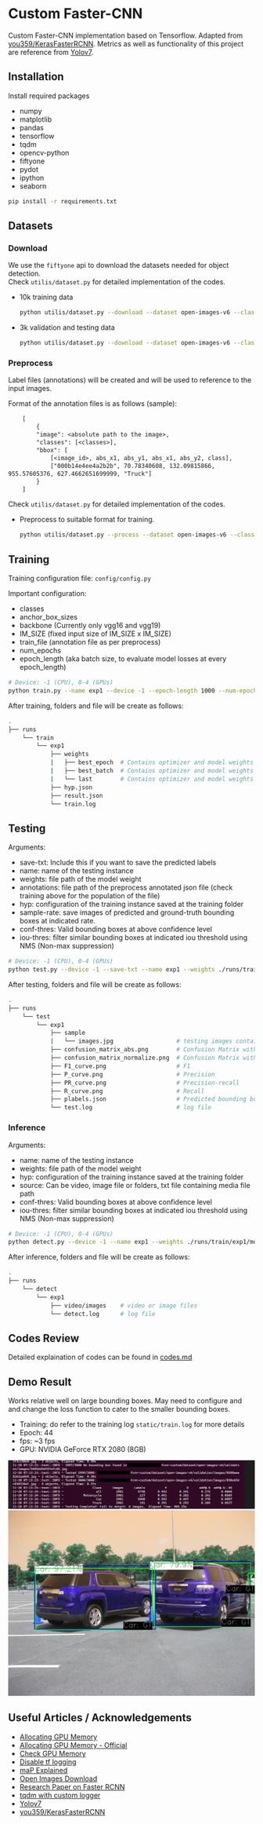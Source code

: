 # Custom Faster-CNN
Custom Faster-CNN implementation based on Tensorflow. Adapted from [you359/KerasFasterRCNN](https://github.com/you359/Keras-FasterRCNN/tree/eb67ad5d946581344f614faa1e3ee7902f429ce3). Metrics as well as functionality of this project are reference from [Yolov7](https://github.com/WongKinYiu/yolov7).

## Installation
Install required packages
- numpy
- matplotlib
- pandas
- tensorflow
- tqdm
- opencv-python
- fiftyone
- pydot
- ipython
- seaborn
```sh
pip install -r requirements.txt
```

## Datasets
### Download
We use the `fiftyone` api to download the datasets needed for object detection. <br>
Check `utilis/dataset.py` for detailed implementation of the codes.

- 10k training data
    ```sh
    python utilis/dataset.py --download --dataset open-images-v6 --classes Motorcycle Car Truck --splits train --max-samples 10000 --save-dir ./dataset
    ```
- 3k validation and testing data
    ```sh
    python utilis/dataset.py --download --dataset open-images-v6 --classes Motorcycle Car Truck --splits validation test --max-samples 3000 --save-dir ./dataset
    ```

### Preprocess
Label files (annotations) will be created and will be used to reference to the input images.

Format of the annotation files is as follows (sample):
``` 
    [
        {
        "image": <absolute path to the image>,
        "classes": [<classes>],
        "bbox": [
            [<image_id>, abs_x1, abs_y1, abs_x1, abs_y2, class],
            ["000b14e4ee4a2b2b", 70.78340608, 132.09815866, 955.57605376, 627.4662651699999, "Truck"]
        }
    ]
```
Check `utilis/dataset.py` for detailed implementation of the codes.

- Preprocess to suitable format for training.
    ```sh
    python utilis/dataset.py --process --dataset open-images-v6 --classes Motorcycle Car Truck --save-dir ./dataset --model fcnn-custom
    ```

## Training
Training configuration file: `config/config.py`

Important configuration:

- classes
- anchor_box_sizes
- backbone (Currently only vgg16 and vgg19)
- IM_SIZE (fixed input size of IM_SIZE x IM_SIZE)
- train_file (annotation file as per preprocess)
- num_epochs
- epoch_length (aka batch size, to evaluate model losses at every epoch_length)

```sh
# Device: -1 (CPU), 0-4 (GPUs)
python train.py --name exp1 --device -1 --epoch-length 1000 --num-epochs 300
```

After training, folders and file will be create as follows:
```sh
.
├── runs     
    └── train 
        └── exp1  
            ├── weights
            |   ├── best_epoch  # Contains optimizer and model weights
            |   ├── best_batch  # Contains optimizer and model weights
            |   └── last        # Contains optimizer and model weights
            ├── hyp.json
            ├── result.json
            └── train.log                     
```


## Testing
Arguments:
- save-txt: Include this if you want to save the predicted labels
- name: name of the testing instance
- weights: file path of the model weight
- annotations: file path of the preprocess annotated json file (check training above for the population of the file)
- hyp: configuration of the training instance saved at the training folder
- sample-rate: save images of predicted and ground-truth bounding boxes at indicated rate.
- conf-thres: Valid bounding boxes at above confidence level
- iou-thres: filter similar bounding boxes at indicated iou threshold using NMS (Non-max suppression)

```sh
# Device: -1 (CPU), 0-4 (GPUs)
python test.py --device -1 --save-txt --name exp1 --weights ./runs/train/exp1/model.h5 --annotations ./dataset/open-images-v6/validation_labels.json --hyp ./runs/train/exp1/hyp.json --sample-rate 10 --conf-thres 0.001 --iou-thres 0.65
```

After testing, folders and file will be create as follows:
```sh
.
├── runs     
    └── test 
        └── exp1  
            ├── sample
            |   └── images.jpg                  # testing images containing pred and GT bounding boxes
            ├── confusion_matrix_abs.png        # Confusion Matrix with absolute figure
            ├── confusion_matrix_normalize.png  # Confusion Matrix with percentage
            ├── F1_curve.png                    # F1
            ├── P_curve.png                     # Precision
            ├── PR_curve.png                    # Precision-recall
            ├── R_curve.png                     # Recall
            ├── plabels.json                    # Predicted bounding boxes
            └── test.log                        # log file
```

### Inference
Arguments:
- name: name of the testing instance
- weights: file path of the model weight
- hyp: configuration of the training instance saved at the training folder
- source: Can be video, image file or folders, txt file containing media file path
- conf-thres: Valid bounding boxes at above confidence level
- iou-thres: filter similar bounding boxes at indicated iou threshold using NMS (Non-max suppression)

```sh
# Device: -1 (CPU), 0-4 (GPUs)
python detect.py --device -1 --name exp1 --weights ./runs/train/exp1/model.h5 --hyp ./runs/train/exp1/hyp.json --source ./dataset/open-images-v6/test/images --conf-thres 0.001 --iou-thres 0.65
```

After inference, folders and file will be create as follows:
```sh
.
├── runs     
    └── detect 
        └── exp1  
            ├── video/images    # video or image files
            └── detect.log      # log file
```

## Codes Review
Detailed explaination of codes can be found in [codes.md](./codes.md)


## Demo Result
Works relative well on large bounding boxes. May need to configure and and change the loss function to cater to the smaller bounding boxes. 
- Training: do refer to the training log `static/train.log` for more details
- Epoch: 44
- fps: ~3 fps
- GPU: NVIDIA GeForce RTX 2080 (8GB)

![alt text](./static/test_result.PNG)
![alt text](./static/car2.jpg)


## Useful Articles / Acknowledgements
- [Allocating GPU Memory](https://stackoverflow.com/questions/34199233/how-to-prevent-tensorflow-from-allocating-the-totality-of-a-gpu-memory)
- [Allocating GPU Memory - Official](https://www.tensorflow.org/guide/gpu#limiting_gpu_memory_growth)
- [Check GPU Memory](https://stackoverflow.com/questions/59567226/how-to-programmatically-determine-available-gpu-memory-with-tensorflow)
- [Disable tf logging](https://stackoverflow.com/questions/35911252/disable-tensorflow-debugging-information)
- [maP Explained](https://learnopencv.com/mean-average-precision-map-object-detection-model-evaluation-metric/)
- [Open Images Download](https://storage.googleapis.com/openimages/web/download.html)
- [Research Paper on Faster RCNN](https://arxiv.org/abs/1506.01497)
- [tqdm with custom logger](https://github.com/tqdm/tqdm/issues/313)
- [Yolov7](https://github.com/WongKinYiu/yolov7)
- [you359/KerasFasterRCNN](https://github.com/you359/Keras-FasterRCNN/tree/eb67ad5d946581344f614faa1e3ee7902f429ce3)
